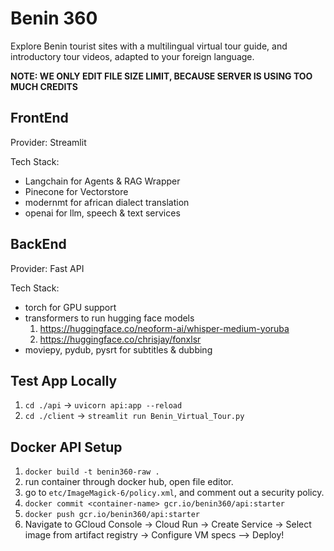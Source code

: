 # Benin 360
Explore Benin tourist sites with a multilingual virtual tour guide, and introductory tour videos, adapted to your foreign language.

**NOTE: WE ONLY EDIT FILE SIZE LIMIT, BECAUSE SERVER IS USING TOO MUCH CREDITS**

## FrontEnd
Provider: Streamlit

Tech Stack:
- Langchain for Agents & RAG Wrapper
- Pinecone for Vectorstore
- modernmt for african dialect translation
- openai for llm, speech & text services

## BackEnd
Provider: Fast API

Tech Stack:
- torch for GPU support
- transformers to run hugging face models
    1. https://huggingface.co/neoform-ai/whisper-medium-yoruba
    2. https://huggingface.co/chrisjay/fonxlsr
- moviepy, pydub, pysrt for subtitles & dubbing

## Test App Locally
1. `cd ./api` -> `uvicorn api:app --reload`
2. `cd ./client` -> `streamlit run Benin_Virtual_Tour.py`

## Docker API Setup

1. `docker build -t benin360-raw .`
2. run container through docker hub, open file editor.
3. go to `etc/ImageMagick-6/policy.xml`, and comment out a security policy.
4. `docker commit <container-name> gcr.io/benin360/api:starter`
5. `docker push gcr.io/benin360/api:starter`
6. Navigate to GCloud Console -> Cloud Run -> Create Service -> Select image from artifact registry -> Configure VM specs --> Deploy!
